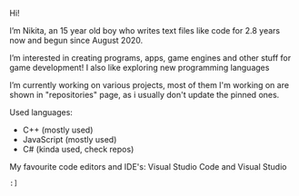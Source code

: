 
Hi!

I’m Nikita, an 15 year old boy who writes text files like code for 2.8 years now and begun since August 2020.

I’m interested in creating programs, apps, game engines and other stuff for game development!
I also like exploring new programming languages

I’m currently working on various projects, most of them I'm working on are
shown in "repositories" page, as i usually don't update the pinned ones.

Used languages:
- C++ (mostly used)
- JavaScript (mostly used)
- C# (kinda used, check repos)
    
My favourite code editors and IDE's: 
Visual Studio Code and Visual Studio 

`:]`
